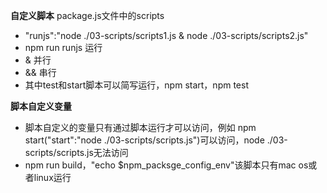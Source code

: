 **自定义脚本**
package.js文件中的scripts
- "runjs":"node ./03-scripts/scripts1.js & node ./03-scripts/scripts2.js"
- npm run runjs 运行
- & 并行
- && 串行
- 其中test和start脚本可以简写运行，npm start，npm test

**脚本自定义变量**
- 脚本自定义的变量只有通过脚本运行才可以访问，例如 npm start("start":"node ./03-scripts/scripts.js")可以访问，node ./03-scripts/scripts.js无法访问
- npm run build，"echo $npm_packsge_config_env"该脚本只有mac os或者linux运行